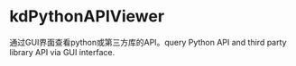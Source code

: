 # kdPythonAPIViewer
通过GUI界面查看python或第三方库的API。query Python API and third party library API via GUI interface.
